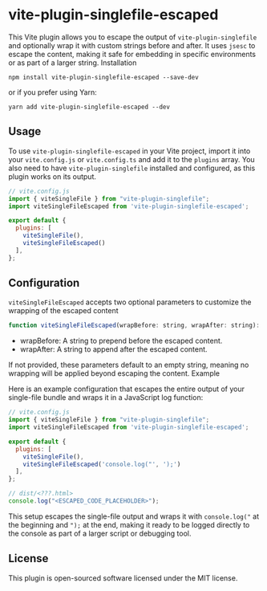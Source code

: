 # vite-plugin-singlefile-escaped

This Vite plugin allows you to escape the output of `vite-plugin-singlefile` and optionally wrap it with custom strings before and after. It uses `jsesc` to escape the content, making it safe for embedding in specific environments or as part of a larger string.
Installation

`npm install vite-plugin-singlefile-escaped --save-dev`

or if you prefer using Yarn:

`yarn add vite-plugin-singlefile-escaped --dev`

## Usage

To use `vite-plugin-singlefile-escaped` in your Vite project, import it into your `vite.config.js` or `vite.config.ts` and add it to the `plugins` array. You also need to have `vite-plugin-singlefile` installed and configured, as this plugin works on its output.

```js
// vite.config.js
import { viteSingleFile } from "vite-plugin-singlefile";
import viteSingleFileEscaped from 'vite-plugin-singlefile-escaped';

export default {
  plugins: [
    viteSingleFile(),
    viteSingleFileEscaped()
  ],
};
```

## Configuration

`viteSingleFileEscaped` accepts two optional parameters to customize the wrapping of the escaped content

```js
function viteSingleFileEscaped(wrapBefore: string, wrapAfter: string): void
```
- wrapBefore: A string to prepend before the escaped content.
- wrapAfter: A string to append after the escaped content.

If not provided, these parameters default to an empty string, meaning no wrapping will be applied beyond escaping the content.
Example

Here is an example configuration that escapes the entire output of your single-file bundle and wraps it in a JavaScript log function:

```js
// vite.config.js
import { viteSingleFile } from "vite-plugin-singlefile";
import viteSingleFileEscaped from 'vite-plugin-singlefile-escaped';

export default {
  plugins: [
    viteSingleFile(),
    viteSingleFileEscaped('console.log("', ');')
  ],
};
```

```js
// dist/<???.html>
console.log("<ESCAPED_CODE_PLACEHOLDER>");
```

This setup escapes the single-file output and wraps it with `console.log("` at the beginning and `");` at the end, making it ready to be logged directly to the console as part of a larger script or debugging tool.

## License

This plugin is open-sourced software licensed under the MIT license.
